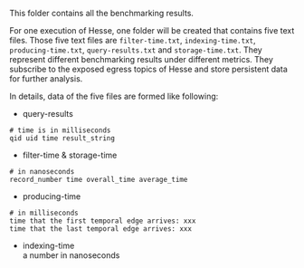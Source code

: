 This folder contains all the benchmarking results.

For one execution of Hesse, one folder will be created that contains five text files.
Those five text files are `filter-time.txt`, `indexing-time.txt`, `producing-time.txt`,
`query-results.txt` and `storage-time.txt`. They represent different benchmarking results
under different metrics. They subscribe to the exposed egress topics of Hesse and store persistent
data for further analysis.

In details, data of the five files are formed like following:

* query-results

```
# time is in milliseconds
qid uid time result_string
```

* filter-time & storage-time

```
# in nanoseconds
record_number time overall_time average_time
```

* producing-time

```
# in milliseconds
time that the first temporal edge arrives: xxx
time that the last temporal edge arrives: xxx
```

* indexing-time  
a number in nanoseconds

